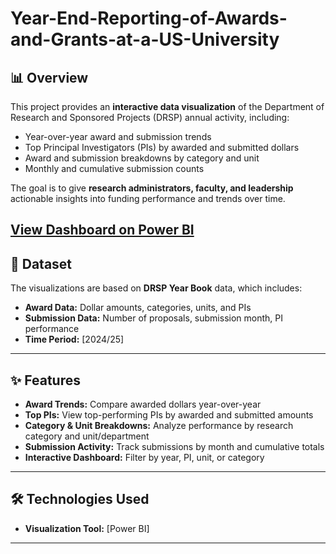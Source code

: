 # Year-End-Reporting-of-Awards-and-Grants-at-a-US-University

## 📊 Overview
This project provides an **interactive data visualization** of the Department of Research and Sponsored Projects (DRSP) annual activity, including:
- Year-over-year award and submission trends
- Top Principal Investigators (PIs) by awarded and submitted dollars
- Award and submission breakdowns by category and unit
- Monthly and cumulative submission counts

The goal is to give **research administrators, faculty, and leadership** actionable insights into funding performance and trends over time.

[View Dashboard on Power BI](https://app.powerbi.com/groups/me/reports/dd559347-ca6e-484d-976f-64e77a504624/34fb8666ad05b7037147?experience=power-bi)
---

## 📂 Dataset
The visualizations are based on **DRSP Year Book** data, which includes:
- **Award Data:** Dollar amounts, categories, units, and PIs
- **Submission Data:** Number of proposals, submission month, PI performance
- **Time Period:** [2024/25]

---

## ✨ Features
- **Award Trends:** Compare awarded dollars year-over-year
- **Top PIs:** View top-performing PIs by awarded and submitted amounts
- **Category & Unit Breakdowns:** Analyze performance by research category and unit/department
- **Submission Activity:** Track submissions by month and cumulative totals
- **Interactive Dashboard:** Filter by year, PI, unit, or category

---

## 🛠️ Technologies Used
- **Visualization Tool:** [Power BI]


---
